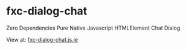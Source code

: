 # fxc-dialog-chat

Zero Dependencies Pure Native Javascript HTMLElement Chat Dialog

View at: <a href="https://fxc-dialog-chat.js.ie" target="_blank">fxc-dialog-chat.js.ie</a>

